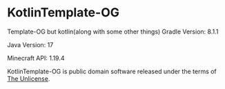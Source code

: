 # KotlinTemplate-OG

Template-OG but kotlin(along with some other things)
Gradle Version: 8.1.1

Java Version: 17

Minecraft API: 1.19.4

KotlinTemplate-OG is public domain software released under the terms of [The Unlicense](https://github.com/true-og/Template-OG/blob/main/LICENSE).
